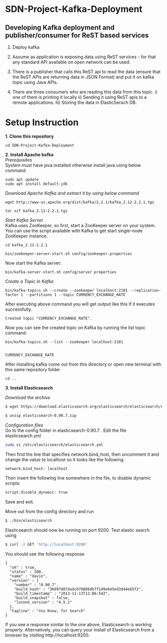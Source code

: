 # SDN-Project-Kafka-Deployment

## Developing Kafka deployment and publisher/consumer for ReST based services
1. Deploy kafka

2. Assume as application is exposing data using ReST services - for that any standard API available on open network can be used.

3. There is a publisher that calls this ReST api to read the data (ensure that the ReST APIs are returning data in JSON Format) and put it on kafka topic using Java APIs.

4. There are three consumers who are reading this data from this topic. i) one of them is printing it locally ii) Sending it using ReST apis to a remote applications. Iii) Storing the data in ElasticSerach DB.



# Setup Instruction
  **1. Clone this repository**
  ```
  cd SDN-Project-Kafka-Deployment
  ```
  **2. Install Apache kafka**<br>
  *Prerequisites*<br>
  System must have java installed otherwise install java using below command
  ```
  sudo apt update
  sudo apt install default-jdk
  ```
  *Download Apache Kafka and extract it by using below command*
  ```
  wget http://www-us.apache.org/dist/kafka/2.2.1/kafka_2.12-2.2.1.tgz

  tar xzf kafka_2.12-2.2.1.tgz

  ```
  *Start Kafka Server*<br>
  Kafka uses ZooKeeper, so first, start a ZooKeeper server on your system. You can use the script available with Kafka to get start single-node ZooKeeper instance.
  ```
  cd kafka_2.12-2.2.1

  bin/zookeeper-server-start.sh config/zookeeper.properties
  ```
  Now start the Kafka server:

  ```
  bin/kafka-server-start.sh config/server.properties
 ```
 *Create a Topic in Kafka*
 ```
 bin/kafka-topics.sh --create --zookeeper localhost:2181 --replication-factor 1 --partitions 1 --topic CURRENCY_EXCHANGE_RATE

```
After executing above command you will get output like this if it executes successfully.
```
Created topic "CURRENCY_EXCHANGE_RATE".
```
Now you can see the created topic on Kafka by running the list topic command:
```
bin/kafka-topics.sh --list --zookeeper localhost:2181


CURRENCY_EXCHANGE_RATE
```
After installing kafka come out from this directory or open new terminal with this same repository folder
```
cd ..
```
 **3. Install Elasticsearch**<br>

*Download the archive*<br>
```bash
$ wget https://download.elasticsearch.org/elasticsearch/elasticsearch/elasticsearch-0.90.7.zip
```
```bash
$ unzip elasticsearch-0.90.7.zip
```

*Configuration files*<br>
Go to the config folder in elasticsearch-0.90.7 . Edit the file elasticsearch.yml

```bash
sudo vi /etc/elasticsearch/elasticsearch.yml
```

Then find the line that specifies network.bind_host, then uncomment it and change the value to localhost so it looks like the following:
```bash
network.bind_host: localhost
```
Then insert the following line somewhere in the file, to disable dynamic scripts:
```bash
script.disable_dynamic: true
```
Save and exit. 


Move out from the config directory and run

```bash
$ ./bin/elasticsearch
 ```
Elasticsearch should now be running on port 9200. Test elastic search using


```bash
$ curl -X GET 'http://localhost:9200'
```
You should see the following response
```
{
  "ok" : true,
  "status" : 200,
  "name" : "Xavin",
  "version" : {
    "number" : "0.90.7",
    "build_hash" : "36897d07dadcb70886db7f149e645ed3d44eb5f2",
    "build_timestamp" : "2013-11-13T12:06:54Z",
    "build_snapshot" : false,
    "lucene_version" : "4.5.1"
  },
  "tagline" : "You Know, for Search"
}
```
If you see a response similar to the one above, Elasticsearch is working properly. Alternatively, you can query your install of Elasticsearch from a browser by visiting http://localhost:9200. 


